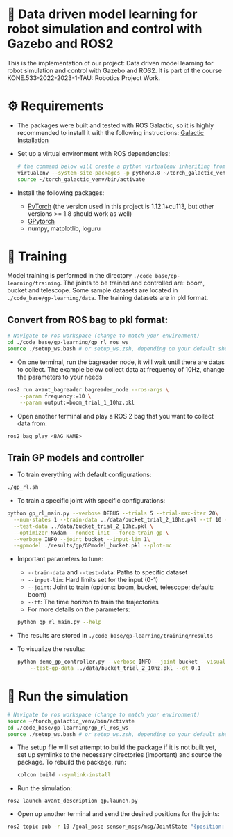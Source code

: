 # 🤖 Data driven model learning for robot simulation and control with Gazebo and ROS2

This is the implementation of our project: Data driven model learning for robot
simulation and control with Gazebo and ROS2.
It is part of the course KONE.533-2022-2023-1-TAU: Robotics Project Work.

# ⚙ Requirements

- The packages were built and tested with ROS Galactic, so it is highly recommended to
  install it with the following instructions:
  [Galactic Installation](https://docs.ros.org/en/galactic/Installation.html)

- Set up a virtual environment with ROS dependencies:

  ```bash
  # the command below will create a python virtualenv inheriting from system packages
  virtualenv --system-site-packages -p python3.8 ~/torch_galactic_venv
  source ~/torch_galactic_venv/bin/activate
  ```

- Install the following packages:

  - [PyTorch](https://pytorch.org/get-started/previous-versions/) (the version used in
    this project is 1.12.1+cu113, but other versions >= 1.8 should work as well)
  - [GPytorch](https://gpytorch.ai/#install)
  - numpy, matplotlib, loguru

# 🚀 Training

Model training is performed in the directory `./code_base/gp-learning/training`. The
joints to be trained and controlled are: boom, bucket and telescope. Some sample
datasets are located in `./code_base/gp-learning/data`. The training datasets are in pkl
format.

## Convert from ROS bag to pkl format:

```bash
# Navigate to ros workspace (change to match your environment)
cd ./code_base/gp-learning/gp_rl_ros_ws
source ./setup_ws.bash # or setup_ws.zsh, depending on your default shell
```

- On one terminal, run the bagreader node, it will wait until there are datas to collect.
  The example below collect data at frequency of 10Hz, change the parameters to your needs

```bash
ros2 run avant_bagreader bagreader_node --ros-args \
    --param frequency:=10 \
    --param output:=boom_trial_1_10hz.pkl
```

- Open another terminal and play a ROS 2 bag that you want to collect data from:

```bash
ros2 bag play <BAG_NAME>
```

## Train GP models and controller

- To train everything with default configurations:

```bash
./gp_rl.sh
```

- To train a specific joint with specific configurations:

```bash
python gp_rl_main.py --verbose DEBUG --trials 5 --trial-max-iter 20\
  --num-states 1 --train-data ../data/bucket_trial_2_10hz.pkl --tf 10 --dt 0.1\
  --test-data ../data/bucket_trial_2_10hz.pkl \
  --optimizer NAdam --nondet-init --force-train-gp \
  --verbose INFO --joint bucket --input-lim 1\
  --gpmodel ./results/gp/GPmodel_bucket.pkl --plot-mc
```

- Important parameters to tune:

  - `--train-data` and `--test-data`: Paths to specific dataset
  - `--input-lim`: Hard limits set for the input (0-1)
  - `--joint`: Joint to train (options: boom, bucket, telescope; default: boom)
  - `--tf`: The time horizon to train the trajectories
  - For more details on the parameters:

  ```bash
  python gp_rl_main.py --help
  ```

- The results are stored in `./code_base/gp-learning/training/results`
- To visualize the results:
  ```bash
  python demo_gp_controller.py --verbose INFO --joint bucket --visualize-gp \
      --test-gp-data ../data/bucket_trial_2_10hz.pkl --dt 0.1
  ```

# 🧰 Run the simulation

```bash
# Navigate to ros workspace (change to match your environment)
source ~/torch_galactic_venv/bin/activate
cd ./code_base/gp-learning/gp_rl_ros_ws
source ./setup_ws.bash # or setup_ws.zsh, depending on your default shell
```

- The setup file will set attempt to build the package if it is not built yet, set up
  symlinks to the necessary directories (important) and source the package. To rebuild
  the package, run:
  ```bash
  colcon build --symlink-install
  ```
- Run the simulation:

```
ros2 launch avant_description gp.launch.py
```

- Open up another terminal and send the desired positions for the joints:

```bash
ros2 topic pub -r 10 /goal_pose sensor_msgs/msg/JointState "{position: [0.5, 0.2, 0.4]}"
```
